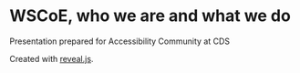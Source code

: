 # WSCoE, who we are and what we do

Presentation prepared for Accessibility Community at CDS

Created with [reveal.js](https://revealjs.com/).
